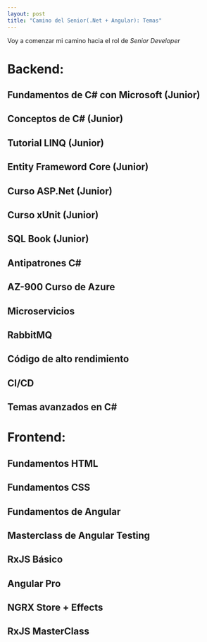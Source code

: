 ```yaml
---
layout: post
title: "Camino del Senior(.Net + Angular): Temas"
---
```

Voy a comenzar mi camino hacia el rol de *Senior Developer*

# Backend:
## Fundamentos de C# con Microsoft (Junior)
## Conceptos de C# (Junior)
## Tutorial LINQ (Junior)
## Entity Frameword Core (Junior)
## Curso ASP.Net (Junior)
## Curso xUnit (Junior)
## SQL Book (Junior)

## Antipatrones C#
## AZ-900 Curso de Azure
## Microservicios
## RabbitMQ
## Código de alto rendimiento
## CI/CD
## Temas avanzados en C#

# Frontend:

## Fundamentos HTML
## Fundamentos CSS
## Fundamentos de Angular
## Masterclass de Angular Testing
## RxJS Básico
## Angular Pro
## NGRX Store + Effects
## RxJS MasterClass